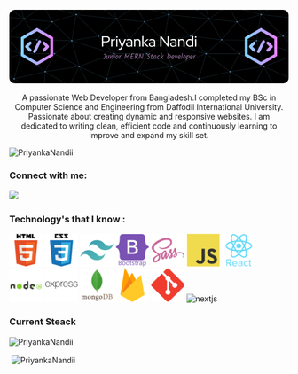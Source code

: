 ![Header](https://github.com/PriyankaNandii/PriyankaNandii/blob/main/github-header-image.png)

<p align="center">A passionate Web Developer from Bangladesh.I completed my BSc in Computer Science and Engineering from Daffodil International University. Passionate about creating dynamic and responsive websites. I am dedicated to writing clean, efficient code and continuously learning to improve and expand my skill set.</p>
<p align="left"> <img src="https://komarev.com/ghpvc/?username=PriyankaNandii&label=Profile%20views&color=0e75b6&style=flat" alt="PriyankaNandii" /> </p>

<p align="left"> 

<h3 align="left">Connect with me:</h3>
<p align="left">
<div>
  <a href="https://www.linkedin.com/in/priyanka-nandi-/ target="_blank"><img src="https://img.shields.io/badge/LinkedIn-0077B5?style=for-the-badge&logo=linkedin&logoColor=white" target="_blank"></a>

</div>
</p>

<h3 align="left">Technology's that I know :</h3>
<p align="left">
  <img src="https://raw.githubusercontent.com/teamedwardforever/Readme-Generator/71f25dd8b98329b168142a6b782a107b75eab178/svg/Skills/Frontend/html5-original-wordmark.svg" alt="HTML" width="60" height="60"/>
  <img src="https://raw.githubusercontent.com/teamedwardforever/Readme-Generator/71f25dd8b98329b168142a6b782a107b75eab178/svg/Skills/Frontend/css3-original-wordmark.svg" alt="Css"width="60" height="60"/>
  <img src="https://raw.githubusercontent.com/teamedwardforever/Readme-Generator/71f25dd8b98329b168142a6b782a107b75eab178/svg/Skills/Frontend/tailwindcss-icon.svg" alt="Tailwindcss" width="60" height="60"/>
  <img src="https://raw.githubusercontent.com/teamedwardforever/Readme-Generator/71f25dd8b98329b168142a6b782a107b75eab178/svg/Skills/Frontend/bootstrap-plain-wordmark.svg" alt="Bootstrap" width="60" height="60"/>
  <img src="https://raw.githubusercontent.com/teamedwardforever/Readme-Generator/71f25dd8b98329b168142a6b782a107b75eab178/svg/Skills/Frontend/sass-original.svg" alt="Sass"width="60" height="60"/>
<img src="https://raw.githubusercontent.com/teamedwardforever/Readme-Generator/71f25dd8b98329b168142a6b782a107b75eab178/svg/Skills/Languages/javascript-original.svg" alt="Javascript" width="60" height="60"/>



<img src="https://raw.githubusercontent.com/teamedwardforever/Readme-Generator/71f25dd8b98329b168142a6b782a107b75eab178/svg/Skills/Frontend/react-original-wordmark.svg" alt="React" width="60" height="60"/>


<img src="https://raw.githubusercontent.com/teamedwardforever/Readme-Generator/71f25dd8b98329b168142a6b782a107b75eab178/svg/Skills/Backend/nodejs-original-wordmark.svg" alt="NodeJs" width="60" height="60"/>
<img src="https://raw.githubusercontent.com/teamedwardforever/Readme-Generator/71f25dd8b98329b168142a6b782a107b75eab178/svg/Skills/Backend/express-original-wordmark.svg" alt="Express" width="60" height="60"/>
<img src="https://raw.githubusercontent.com/teamedwardforever/Readme-Generator/71f25dd8b98329b168142a6b782a107b75eab178/svg/Skills/Database/mongodb-original-wordmark.svg" alt="Mongodb"width="60" height="60"/>
<img src="https://raw.githubusercontent.com/teamedwardforever/Readme-Generator/71f25dd8b98329b168142a6b782a107b75eab178/svg/Skills/BackendService/firebase-icon.svg" alt="Firebase" width="60" height="60"/>
<img src="https://raw.githubusercontent.com/teamedwardforever/Readme-Generator/71f25dd8b98329b168142a6b782a107b75eab178/svg/Skills/Other/git-scm-icon.svg" alt="Git" width="60" height="60"/>
  <img src="https://cdn.worldvectorlogo.com/logos/nextjs-2.svg" alt="nextjs" width="60" height="60"/>
</p>

<h3 align="left">Current Steack </h3>
<p><img align="center" height="180em" src="https://github-readme-streak-stats.herokuapp.com/?user=PriyankaNandii&theme=merko" alt="PriyankaNandii" /></p>


<p>&nbsp;<img align="center" height="180em" src="https://github-readme-stats.vercel.app/api?username=PriyankaNandii&show_icons=true&locale=en&theme=radical" alt="PriyankaNandii" /></p>


